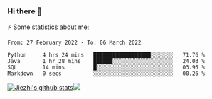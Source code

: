 ### Hi there 👋

⚡ Some statistics about me:


<!--START_SECTION:waka-->

```text
From: 27 February 2022 - To: 06 March 2022

Python     4 hrs 24 mins   ██████████████████░░░░░░░   71.76 %
Java       1 hr 28 mins    ██████░░░░░░░░░░░░░░░░░░░   24.03 %
SQL        14 mins         █░░░░░░░░░░░░░░░░░░░░░░░░   03.95 %
Markdown   0 secs          ░░░░░░░░░░░░░░░░░░░░░░░░░   00.26 %
```

<!--END_SECTION:waka-->





[![Jiezhi's github stats](https://github-readme-stats.vercel.app/api?username=Jiezhi&show_icons=true)](https://github.com/Jiezhi/github-readme-stats)[![](https://stats.justsong.cn/api/leetcode/?username=Jiezhi)](https://leetcode.com/Jiezhi/) 
<!--
[![Top Langs](https://github-readme-stats.vercel.app/api/top-langs/?username=Jiezhi&hide=javascript,html)](https://github.com/Jiezhi/github-readme-stats)

**Jiezhi/Jiezhi** is a ✨ _special_ ✨ repository because its `README.md` (this file) appears on your GitHub profile.

Here are some ideas to get you started:

- 🔭 I’m currently working on ...
- 🌱 I’m currently learning ...
- 👯 I’m looking to collaborate on ...
- 🤔 I’m looking for help with ...
- 💬 Ask me about ...
- 📫 How to reach me: ...
- 😄 Pronouns: ...
- ⚡ Fun fact: ...
-->


